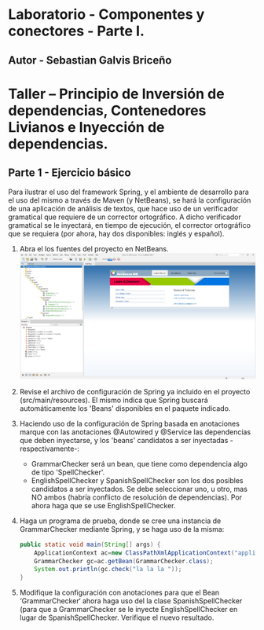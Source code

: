 # Laboratorio - Componentes y conectores - Parte I.
## Autor - Sebastian Galvis Briceño


# Taller – Principio de Inversión de dependencias, Contenedores Livianos e Inyección de dependencias.

## Parte 1 - Ejercicio básico

Para ilustrar el uso del framework Spring, y el ambiente de desarrollo para el uso del mismo a través de Maven (y NetBeans), se hará la configuración de una aplicación de análisis de textos, que hace uso de un verificador gramatical que requiere de un corrector ortográfico. A dicho verificador gramatical se le inyectará, en tiempo de ejecución, el corrector ortográfico que se requiera (por ahora, hay dos disponibles: inglés y español).

1. Abra el los fuentes del proyecto en NetBeans.
   ![img.png](img/ss1.png)
2. Revise el archivo de configuración de Spring ya incluido en el proyecto (src/main/resources). El mismo indica que Spring buscará automáticamente los 'Beans' disponibles en el paquete indicado.

3. Haciendo uso de la configuración de Spring basada en anotaciones marque con las anotaciones @Autowired y @Service las dependencias que deben inyectarse, y los 'beans' candidatos a ser inyectadas -respectivamente-:
   * GrammarChecker será un bean, que tiene como dependencia algo de tipo 'SpellChecker'. 
   * EnglishSpellChecker y SpanishSpellChecker son los dos posibles candidatos a ser inyectados. Se debe seleccionar uno, u otro, mas NO ambos (habría conflicto de resolución de dependencias). Por ahora haga que se use EnglishSpellChecker.

4. Haga un programa de prueba, donde se cree una instancia de GrammarChecker mediante Spring, y se haga uso de la misma:
   ``` java
   public static void main(String[] args) {
       ApplicationContext ac=new ClassPathXmlApplicationContext("applicationContext.xml");
       GrammarChecker gc=ac.getBean(GrammarChecker.class);
       System.out.println(gc.check("la la la "));
   }
   ```

5. Modifique la configuración con anotaciones para que el Bean ‘GrammarChecker‘ ahora haga uso del la clase SpanishSpellChecker (para que a GrammarChecker se le inyecte EnglishSpellChecker en lugar de SpanishSpellChecker. Verifique el nuevo resultado.



